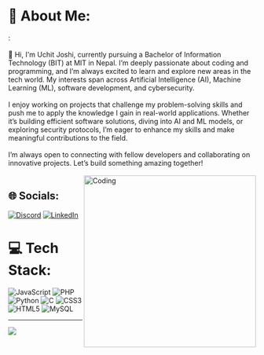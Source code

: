# 💫 About Me:
:<br><br>👋 Hi, I'm Uchit Joshi, currently pursuing a Bachelor of Information Technology (BIT) at MIT in Nepal. I’m deeply passionate about coding and programming, and I’m always excited to learn and explore new areas in the tech world. My interests span across Artificial Intelligence (AI), Machine Learning (ML), software development, and cybersecurity.<br><br>I enjoy working on projects that challenge my problem-solving skills and push me to apply the knowledge I gain in real-world applications. Whether it’s building efficient software solutions, diving into AI and ML models, or exploring security protocols, I’m eager to enhance my skills and make meaningful contributions to the field.<br><br>I’m always open to connecting with fellow developers and collaborating on innovative projects. Let’s build something amazing together!<br><br>
<img align="right" alt="Coding" width="350" src="https://media.giphy.com/media/QDjpIL6oNCVZ4qzGs7/giphy.gif?cid=790b7611ogz2scqk0zwmcogamv0j1heu3qo3n6d96dpo1hh0&ep=v1_gifs_search&rid=giphy.gif&ct=g">

## 🌐 Socials:
[![Discord](https://img.shields.io/badge/Discord-%237289DA.svg?logo=discord&logoColor=white)](https://discord.gg/1050395014510948382) [![LinkedIn](https://img.shields.io/badge/LinkedIn-%230077B5.svg?logo=linkedin&logoColor=white)](https://linkedin.com/in/https://www.linkedin.com/in/uchit-joshi-5bb311286/) 

# 💻 Tech Stack:
![JavaScript](https://img.shields.io/badge/javascript-%23323330.svg?style=for-the-badge&logo=javascript&logoColor=%23F7DF1E) ![PHP](https://img.shields.io/badge/php-%23777BB4.svg?style=for-the-badge&logo=php&logoColor=white) ![Python](https://img.shields.io/badge/python-3670A0?style=for-the-badge&logo=python&logoColor=ffdd54) ![C](https://img.shields.io/badge/c-%2300599C.svg?style=for-the-badge&logo=c&logoColor=white) ![CSS3](https://img.shields.io/badge/css3-%231572B6.svg?style=for-the-badge&logo=css3&logoColor=white) ![HTML5](https://img.shields.io/badge/html5-%23E34F26.svg?style=for-the-badge&logo=html5&logoColor=white) ![MySQL](https://img.shields.io/badge/mysql-4479A1.svg?style=for-the-badge&logo=mysql&logoColor=white)


---
[![](https://visitcount.itsvg.in/api?id=uchitjoshi&icon=5&color=1)](https://visitcount.itsvg.in)

<!-- Proudly created with GPRM ( https://gprm.itsvg.in ) -->
